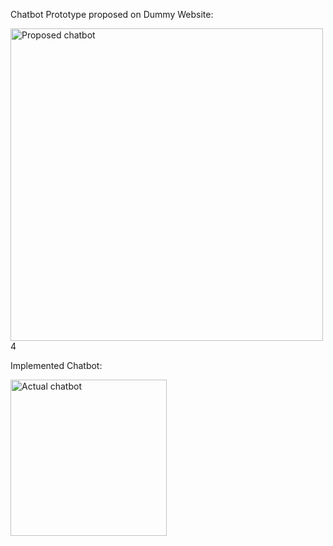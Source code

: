 Chatbot Prototype proposed on Dummy Website:

<img src="https://github.com/user-attachments/assets/28a14dfd-1654-42c6-b776-db5674ed33cd" alt="Proposed chatbot" width="500"/>4

Implemented Chatbot:

<img src="https://github.com/user-attachments/assets/b5cb408b-d488-48e2-ac83-aa0cce53fc08" alt="Actual chatbot" width="250"/>
